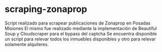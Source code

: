 # scraping-zonaprop
Script realizado para scrapear publicaciones de Zonaprop en Posadas Misiones
El mismo fue realizado mediante la implementación de Beautiful Soup y Cloudscraper para el bypass del captcha
Se encuentra disponible un script para relevar todos los inmuebles disponibles y otro para relevar solamente alquileres.
